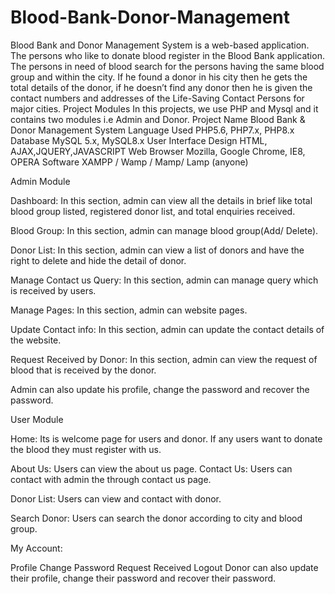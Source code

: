 # Blood-Bank-Donor-Management
Blood Bank and Donor Management System is a web-based application. The persons who like to donate blood register in the Blood Bank application.  The persons in need of blood search for the persons having the same blood group and within the city.  If he found a donor in his city then he gets the total details of the donor, if he doesn’t find any donor then he is given the contact numbers and addresses of the Life-Saving Contact Persons for major cities.
Project Modules
In this projects,
we use PHP and Mysql and it contains two modules i.e Admin and Donor.
Project Name	Blood Bank & Donor Management System
Language Used	PHP5.6, PHP7.x, PHP8.x
Database	MySQL 5.x, MySQL8.x
User Interface Design	HTML, AJAX,JQUERY,JAVASCRIPT
Web Browser	Mozilla, Google Chrome, IE8, OPERA
Software	XAMPP / Wamp / Mamp/ Lamp (anyone)

Admin Module

Dashboard: In this section, admin can view all the details in brief like total blood group listed, registered donor list, and total enquiries received.

Blood Group: In this section, admin can manage blood group(Add/ Delete).

Donor List: In this section, admin can view a list of donors and have the right to delete and hide the detail of donor.

Manage Contact us Query: In this section, admin can manage query which is received by users.

Manage Pages: In this section, admin can website pages.

Update Contact info: In this section, admin can update the contact details of the website.

Request Received by Donor: In this section, admin can view the request of blood that is received by the donor.

Admin can also update his profile, change the password and recover the password.

User Module

Home: Its is welcome page for users and donor. If any users want to donate the blood they must register with us.

About Us: Users can view the about us page.
Contact Us: Users can contact with admin the through contact us page.

Donor List: Users can view and contact with donor.

Search Donor: Users can search the donor according to city and blood group.

My Account:

Profile
Change Password
Request Received
Logout
Donor can also update their profile, change their password and recover their password.
